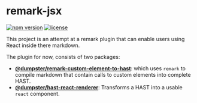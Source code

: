 # remark-jsx
[![npm version](https://badge.fury.io/js/%40dumpster%2Fremark-custom-element-to-hast.svg)](https://badge.fury.io/js/%40dumpster%2Fremark-custom-element-to-hast)
[![license](https://img.shields.io/github/license/mashape/apistatus.svg)](https://github.com/fazouane-marouane/remark-jsx/blob/master/packages/remark-custom-element-to-hast/LICENSE)

This project is an attempt at a remark plugin that can enable users using React inside there markdown.

The plugin for now, consists of two packages:
* [**@dumpster/remark-custom-element-to-hast**](https://github.com/fazouane-marouane/remark-jsx/tree/master/packages/remark-custom-element-to-hast): which uses `remark` to compile markdown that contain calls to custom elements into complete HAST.
* [**@dumpster/hast-react-renderer**](https://github.com/fazouane-marouane/remark-jsx/tree/master/packages/hast-react-renderer): Transforms a HAST into a usable `react` component.
